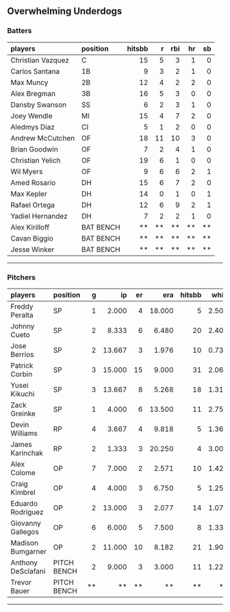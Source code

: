 ## Overwhelming Underdogs

### Batters

 
|players           |position  | hitsbb|  r| rbi| hr| sb| 
|:-----------------|:---------|------:|--:|---:|--:|--:| 
|Christian Vazquez |C         |     15|  5|   3|  1|  0| 
|Carlos Santana    |1B        |      9|  3|   2|  1|  0| 
|Max Muncy         |2B        |     12|  4|   2|  2|  0| 
|Alex Bregman      |3B        |     16|  5|   3|  0|  0| 
|Dansby Swanson    |SS        |      6|  2|   3|  1|  0| 
|Joey Wendle       |MI        |     15|  4|   7|  2|  0| 
|Aledmys Diaz      |CI        |      5|  1|   2|  0|  0| 
|Andrew McCutchen  |OF        |     18| 11|  10|  3|  0| 
|Brian Goodwin     |OF        |      7|  2|   4|  1|  0| 
|Christian Yelich  |OF        |     19|  6|   1|  0|  0| 
|Wil Myers         |OF        |      9|  6|   6|  2|  1| 
|Amed Rosario      |DH        |     15|  6|   7|  2|  0| 
|Max Kepler        |DH        |     14|  0|   1|  0|  1| 
|Rafael Ortega     |DH        |     12|  6|   9|  2|  1| 
|Yadiel Hernandez  |DH        |      7|  2|   2|  1|  0| 
|Alex Kirilloff    |BAT BENCH |     **| **|  **| **| **| 
|Cavan Biggio      |BAT BENCH |     **| **|  **| **| **| 
|Jesse Winker      |BAT BENCH |     **| **|  **| **| **| 


* * *

### Pitchers

 
|players            |position    |  g|     ip| er|    era| hitsbb|  whip| so|  w| sv| 
|:------------------|:-----------|--:|------:|--:|------:|------:|-----:|--:|--:|--:| 
|Freddy Peralta     |SP          |  1|  2.000|  4| 18.000|      5| 2.500|  4|  0|  0| 
|Johnny Cueto       |SP          |  2|  8.333|  6|  6.480|     20| 2.400|  3|  0|  0| 
|Jose Berrios       |SP          |  2| 13.667|  3|  1.976|     10| 0.732| 18|  2|  0| 
|Patrick Corbin     |SP          |  3| 15.000| 15|  9.000|     31| 2.067| 11|  0|  0| 
|Yusei Kikuchi      |SP          |  3| 13.667|  8|  5.268|     18| 1.317|  7|  0|  0| 
|Zack Greinke       |SP          |  1|  4.000|  6| 13.500|     11| 2.750|  1|  0|  0| 
|Devin Williams     |RP          |  4|  3.667|  4|  9.818|      5| 1.364|  6|  0|  0| 
|James Karinchak    |RP          |  2|  1.333|  3| 20.250|      4| 3.000|  2|  0|  0| 
|Alex Colome        |OP          |  7|  7.000|  2|  2.571|     10| 1.429|  5|  1|  5| 
|Craig Kimbrel      |OP          |  4|  4.000|  3|  6.750|      5| 1.250|  7|  1|  1| 
|Eduardo Rodriguez  |OP          |  2| 13.000|  3|  2.077|     14| 1.077|  8|  2|  0| 
|Giovanny Gallegos  |OP          |  6|  6.000|  5|  7.500|      8| 1.333|  6|  0|  2| 
|Madison Bumgarner  |OP          |  2| 11.000| 10|  8.182|     21| 1.909|  8|  0|  0| 
|Anthony DeSclafani |PITCH BENCH |  2|  9.000|  3|  3.000|     11| 1.222|  9|  0|  0| 
|Trevor Bauer       |PITCH BENCH | **|     **| **|     **|     **|    **| **| **| **| 


* * *


